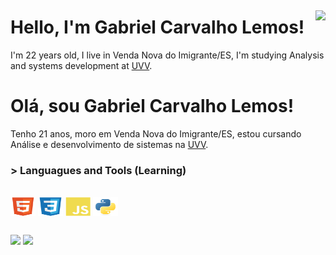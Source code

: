 ##

<img src="https://github-readme-stats.vercel.app/api/top-langs/?username=GCLemos&langs_count=12&layout=compact&theme=tokyonight" align="right">
  
 # Hello, I'm Gabriel Carvalho Lemos!


I'm 22 years old, I live in Venda Nova do Imigrante/ES, I'm studying Analysis and systems development at [UVV](https://uvv.br). 
##
# Olá, sou Gabriel Carvalho Lemos!


Tenho 21 anos, moro em Venda Nova do Imigrante/ES, estou cursando Análise e desenvolvimento de sistemas na [UVV](https://uvv.br).

### > Languagues and Tools (Learning)

<div style="display: inline_block"><br>
  <img align="center" alt="Rafa-HTML" height="30" width="40" src="https://raw.githubusercontent.com/devicons/devicon/master/icons/html5/html5-original.svg">
  <img align="center" alt="Rafa-CSS" height="30" width="40" src="https://raw.githubusercontent.com/devicons/devicon/master/icons/css3/css3-original.svg">
  <img align="center" alt="Rafa-Js" height="30" width="40" src="https://raw.githubusercontent.com/devicons/devicon/master/icons/javascript/javascript-plain.svg">
  <img align="center" alt="Rafa-Python" height="30" width="40" src="https://raw.githubusercontent.com/devicons/devicon/master/icons/python/python-original.svg">
</div>

##

<div> 
  <a href = "mailto:glemos028@gmail.com"><img src="https://img.shields.io/badge/-Gmail-%23333?style=for-the-badge&logo=gmail&logoColor=white" target="_blank"></a>
  <a href="https://www.linkedin.com/in/gclemos/" target="_blank"><img src="https://img.shields.io/badge/-LinkedIn-%230077B5?style=for-the-badge&logo=linkedin&logoColor=white" target="_blank"></a> 
  
</div>
